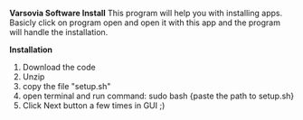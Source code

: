 **Varsovia Software Install**
This program will help you with installing apps. Basicly click on program open and open it with this app and the program will handle the installation.

**Installation**
1. Download the code
2. Unzip
3. copy the file "setup.sh"
4. open terminal and run command: sudo bash {paste the path to setup.sh}
5. Click Next button a few times in GUI ;)

